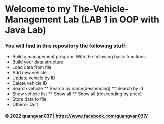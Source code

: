 # Welcome to my The-Vehicle-Management Lab (LAB 1 in OOP with Java Lab)

### You will find in this repository the following stuff:
* Build a management program. With the following basic functions
* Build your data structure 
* Load data from file
* Add new vehicle
* Update vehicle by ID
* Delete vehicle ID
* Search vehicle
** Search by name(descending)
** Search by id
* Show vehicle list
** Show all
** Show all (descending by price)
* Store data to file
* Others- Quit


#### © 2022 quangvan037 | https://www.facebook.com/quangvan037/